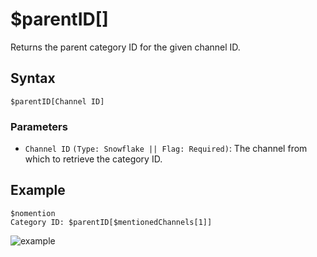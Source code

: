 # $parentID[]
Returns the parent category ID for the given channel ID.

## Syntax
```
$parentID[Channel ID]
```

### Parameters
- `Channel ID` `(Type: Snowflake || Flag: Required)`: The channel from which to retrieve the category ID.

## Example
```
$nomention
Category ID: $parentID[$mentionedChannels[1]]
```
![example](https://user-images.githubusercontent.com/94063167/199022843-84b86272-d690-4630-99ba-80e024ffea52.png)

